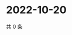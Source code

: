 # 2022-10-20

共 0 条

<!-- BEGIN WEIBO -->
<!-- 最后更新时间 Thu Oct 20 2022 02:33:28 GMT+0800 (China Standard Time) -->

<!-- END WEIBO -->

